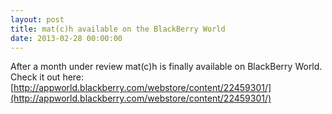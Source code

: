 ```yaml
---
layout: post
title: mat(c)h available on the BlackBerry World
date: 2013-02-28 00:00:00
---
```

After a month under review mat(c)h is finally available on BlackBerry World. Check it out here: [http://appworld.blackberry.com/webstore/content/22459301/](http://appworld.blackberry.com/webstore/content/22459301/)